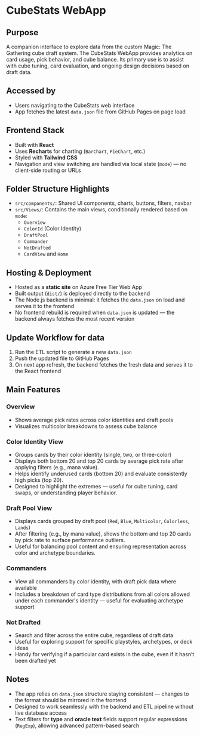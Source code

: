 # CubeStats WebApp

## Purpose
A companion interface to explore data from the custom Magic: The Gathering cube draft system. The CubeStats WebApp provides analytics on card usage, pick behavior, and cube balance. Its primary use is to assist with cube tuning, card evaluation, and ongoing design decisions based on draft data.

## Accessed by
- Users navigating to the CubeStats web interface
- App fetches the latest `data.json` file from GitHub Pages on page load

## Frontend Stack
- Built with **React**
- Uses **Recharts** for charting (`BarChart`, `PieChart`, etc.)
- Styled with **Tailwind CSS**
- Navigation and view switching are handled via local state (`mode`) — no client-side routing or URLs

## Folder Structure Highlights
- `src/components/`: Shared UI components, charts, buttons, filters, navbar
- `src/Views/`: Contains the main views, conditionally rendered based on `mode`:
  - `Overview`
  - `ColorId` (Color Identity)
  - `DraftPool`
  - `Commander`
  - `NotDrafted`
  - `CardView` and `Home`

## Hosting & Deployment
- Hosted as a **static site** on Azure Free Tier Web App
- Built output (`dist/`) is deployed directly to the backend
- The Node.js backend is minimal: it fetches the `data.json` on load and serves it to the frontend
- No frontend rebuild is required when `data.json` is updated — the backend always fetches the most recent version

## Update Workflow for data
1. Run the ETL script to generate a new `data.json`
2. Push the updated file to GitHub Pages
3. On next app refresh, the backend fetches the fresh data and serves it to the React frontend

## Main Features

### Overview
- Shows average pick rates across color identities and draft pools
- Visualizes multicolor breakdowns to assess cube balance

### Color Identity View
- Groups cards by their color identity (single, two, or three-color)
- Displays both bottom 20 and top 20 cards by average pick rate after applying filters (e.g., mana value).
- Helps identify underused cards (bottom 20) and evaluate consistently high picks (top 20).
- Designed to highlight the extremes — useful for cube tuning, card swaps, or understanding player behavior.

### Draft Pool View
- Displays cards grouped by draft pool (`Red`, `Blue`, `Multicolor`, `Colorless`, `Lands`)
- After filtering (e.g., by mana value), shows the bottom and top 20 cards by pick rate to surface performance outliers.
- Useful for balancing pool content and ensuring representation across color and archetype boundaries.

### Commanders
- View all commanders by color identity, with draft pick data where available
- Includes a breakdown of card type distributions from all colors allowed under each commander's identity — useful for evaluating archetype support

### Not Drafted
- Search and filter across the entire cube, regardless of draft data
- Useful for exploring support for specific playstyles, archetypes, or deck ideas
- Handy for verifying if a particular card exists in the cube, even if it hasn’t been drafted yet

## Notes
- The app relies on `data.json` structure staying consistent — changes to the format should be mirrored in the frontend
- Designed to work seamlessly with the backend and ETL pipeline without live database access
- Text filters for **type** and **oracle text** fields support regular expressions (`RegExp`), allowing advanced pattern-based search
